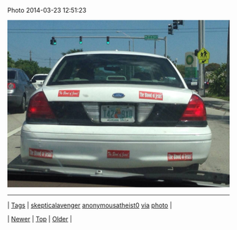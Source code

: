 <!--
title: Photo 2014-03-23 12
date: 2020-06-28T15:27:00.273Z
tags: skepticalavenger, anonymousatheist0, via, photo
-->


Photo 2014-03-23 12:51:23

![](80460067438-0.jpg)

<!--BOTTOM-POST-NAVIGATION-->
---

| [Tags](tags.md) | [skepticalavenger](tag-skepticalavenger.md) [anonymousatheist0](tag-anonymousatheist0.md) [via](tag-via.md) [photo](tag-photo.md) |

| [Newer](80459795822.md) | [Top](index.md) | [Older](80460289834.md) |